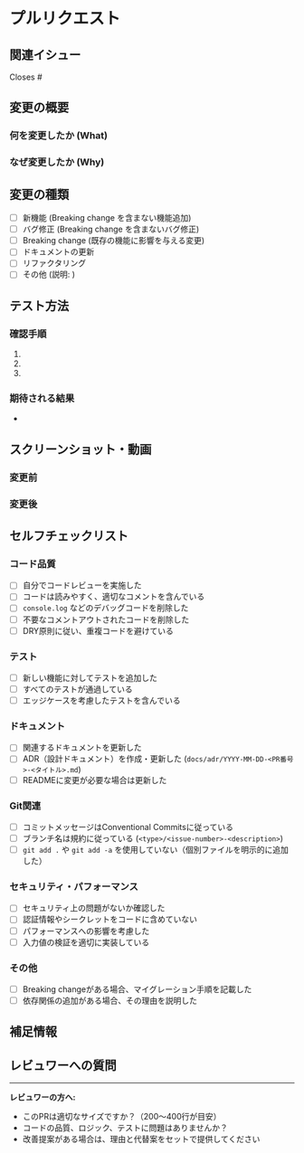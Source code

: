 # プルリクエスト

## 関連イシュー

Closes #<!-- イシュー番号を記入 -->

## 変更の概要

### 何を変更したか (What)
<!-- 変更内容を簡潔に説明 -->

### なぜ変更したか (Why)
<!-- この変更が必要な理由、背景を説明 -->

## 変更の種類

- [ ] 新機能 (Breaking change を含まない機能追加)
- [ ] バグ修正 (Breaking change を含まないバグ修正)
- [ ] Breaking change (既存の機能に影響を与える変更)
- [ ] ドキュメントの更新
- [ ] リファクタリング
- [ ] その他 (説明: )

## テスト方法

<!-- レビュワーがどのように動作確認すればよいか具体的に記述 -->

### 確認手順
1.
2.
3.

### 期待される結果
-

## スクリーンショット・動画

<!-- UIの変更がある場合は必須 -->
<!-- 変更前と変更後の比較があると理想的 -->

### 変更前

### 変更後

## セルフチェックリスト

### コード品質
- [ ] 自分でコードレビューを実施した
- [ ] コードは読みやすく、適切なコメントを含んでいる
- [ ] `console.log` などのデバッグコードを削除した
- [ ] 不要なコメントアウトされたコードを削除した
- [ ] DRY原則に従い、重複コードを避けている

### テスト
- [ ] 新しい機能に対してテストを追加した
- [ ] すべてのテストが通過している
- [ ] エッジケースを考慮したテストを含んでいる

### ドキュメント
- [ ] 関連するドキュメントを更新した
- [ ] ADR（設計ドキュメント）を作成・更新した (`docs/adr/YYYY-MM-DD-<PR番号>-<タイトル>.md`)
- [ ] READMEに変更が必要な場合は更新した

### Git関連
- [ ] コミットメッセージはConventional Commitsに従っている
- [ ] ブランチ名は規約に従っている (`<type>/<issue-number>-<description>`)
- [ ] `git add .` や `git add -a` を使用していない（個別ファイルを明示的に追加した）

### セキュリティ・パフォーマンス
- [ ] セキュリティ上の問題がないか確認した
- [ ] 認証情報やシークレットをコードに含めていない
- [ ] パフォーマンスへの影響を考慮した
- [ ] 入力値の検証を適切に実装している

### その他
- [ ] Breaking changeがある場合、マイグレーション手順を記載した
- [ ] 依存関係の追加がある場合、その理由を説明した

## 補足情報

<!-- レビュワーに伝えたい追加情報、懸念事項、トレードオフなど -->

## レビュワーへの質問

<!-- 特に確認してほしい点、意見を求めたい点など -->

---

**レビュワーの方へ:**
- このPRは適切なサイズですか？（200〜400行が目安）
- コードの品質、ロジック、テストに問題はありませんか？
- 改善提案がある場合は、理由と代替案をセットで提供してください

